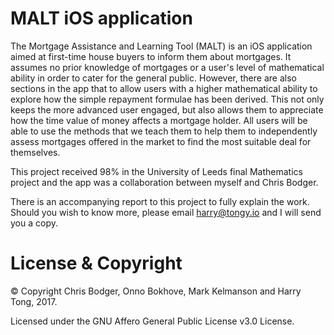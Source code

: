# MALT iOS application

The Mortgage Assistance and Learning Tool (MALT) is an iOS application aimed at first-time house buyers to inform them about mortgages. It assumes no prior knowledge of mortgages or a user's level of mathematical ability in order to cater for the general public. However, there are also sections in the app that to allow users with a higher mathematical ability to explore how the simple repayment formulae has been derived. This not only keeps the more advanced user engaged, but also allows them to appreciate how the time value of money affects a mortgage holder. All users will be able to use the methods that we teach them to help them to independently assess mortgages offered in the market to find the most suitable deal for themselves. 

This project received 98% in the University of Leeds final Mathematics project and the app was a collaboration between myself and Chris Bodger. 

There is an accompanying report to this project to fully explain the work. Should you wish to know more, please email harry@tongy.io and I will send you a copy.

# License & Copyright

© Copyright Chris Bodger, Onno Bokhove, Mark Kelmanson and Harry Tong, 2017.

Licensed under the GNU Affero General Public License v3.0 License.
